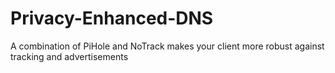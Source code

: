 # Privacy-Enhanced-DNS
A combination of PiHole and NoTrack makes your client more robust against tracking and advertisements

